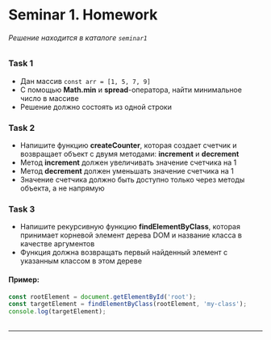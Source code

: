 # Seminar 1. Homework 
###### Решение находится в каталоге `seminar1`  

### Task 1
- Дан массив `const arr = [1, 5, 7, 9] `
- C помощью **Math.min** и **spread**-оператора, найти минимальное число в массиве
- Решение должно состоять из одной строки

### Task 2
- Напишите функцию **createCounter**, которая создает счетчик и возвращает объект с двумя методами: **increment** и **decrement** 
- Метод **increment** должен увеличивать значение счетчика на 1
- Метод **decrement** должен уменьшать значение счетчика на 1
- Значение счетчика должно быть доступно только через методы объекта, а не напрямую

### Task 3
- Напишите рекурсивную функцию **findElementByClass**, которая принимает корневой элемент дерева DOM и название класса в качестве аргументов
- Функция должна возвращать первый найденный элемент с указанным классом в этом дереве
#### Пример:
```javascript
const rootElement = document.getElementById('root');
const targetElement = findElementByClass(rootElement, 'my-class');
console.log(targetElement);
```

##
---
